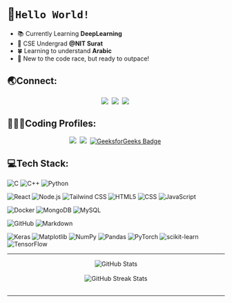 
<!--
**sidd-phoenix/sidd-phoenix** is a ✨ _special_ ✨ repository because its `README.md` (this file) appears on your GitHub profile.

Here are some ideas to get you started:

- 🔭 I’m currently working on ...
- 🌱 I’m currently learning ...
- 👯 I’m looking to collaborate on ...
- 🤔 I’m looking for help with ...
- 💬 Ask me about ...
- 📫 How to reach me: ...
- 😄 Pronouns: ...
- ⚡ Fun fact: ...
-->

# 👋`Hello World!`

- 📚 Currently Learning **DeepLearning**
- 📍 CSE Undergrad **@NIT Surat**
- 🍀 Learning to understand **Arabic**
- 🏁 New to the code race, but ready to outpace!

## 🌏Connect:

<p align="center">
<!-- <a href="https://github.com/sidd-phoenix"><img src="https://img.shields.io/badge/GitHub-100000?style=for-the-badge&logo=github&logoColor=white"/></a>&nbsp; -->
<a href="https://www.linkedin.com/in/phoenix-cipher/"><img src="https://img.shields.io/badge/LinkedIn-0077B5?style=for-the-badge&logo=linkedin&logoColor=white"/></a>&nbsp;
<a href="https://www.instagram.com/sidd_phoenix/"><img src="https://img.shields.io/badge/Instagram-E4405F?style=for-the-badge&logo=instagram&logoColor=white"/></a>&nbsp;                         
<a href="https://mail.google.com/mail/?view=cm&fs=1&tf=1&to=specterprofessional@gmail.com"><img src="https://img.shields.io/badge/Gmail-D14836?style=for-the-badge&logo=gmail&logoColor=white"/></a>&nbsp;
</p>

## 🧑🏻‍💻Coding Profiles:

<p align="center">
<a href="https://codeforces.com/profile/PhoenixCipher"><img src="https://img.shields.io/badge/Codeforces-1F8ACB?style=for-the-badge&logo=codeforces&logoColor=white"/></a>&nbsp;
<a href="https://leetcode.com/u/sidd_phoenix"><img src="https://img.shields.io/badge/LeetCode-FFA116?style=for-the-badge&logo=leetcode&logoColor=white"/></a>&nbsp;
<a href="https://www.geeksforgeeks.org/user/sidd_phoenix/"><img src="https://img.shields.io/badge/GeeksforGeeks-4CAF50?style=for-the-badge&logo=geeksforGeeks&logoColor=white" alt="GeeksforGeeks Badge"/></a>&nbsp;
<!-- <a href="https://www.hackerearth.com/@aadilsiddiqui2016"><img src="https://img.shields.io/badge/HackerEarth-2C3454?style=for-the-badge&logo=hackerearth&logoColor=white"/></a>&nbsp; -->
</p>

## 💻Tech Stack:
![C](https://img.shields.io/badge/c-%2300599C.svg?style=for-the-badge&logo=c&logoColor=white)
![C++](https://img.shields.io/badge/c++-%2300599C.svg?style=for-the-badge&logo=c%2B%2B&logoColor=white "C++")
![Python](https://img.shields.io/badge/python-3670A0?style=for-the-badge&logo=python&logoColor=ffdd54)

![React](https://img.shields.io/badge/react-%2361DAFB.svg?style=for-the-badge&logo=react&logoColor=black)
![Node.js](https://img.shields.io/badge/node.js-%23339933.svg?style=for-the-badge&logo=node.js&logoColor=white)
![Tailwind CSS](https://img.shields.io/badge/tailwindcss-%2338B2AC.svg?style=for-the-badge&logo=tailwind-css&logoColor=white)
![HTML5](https://img.shields.io/badge/html5-%23E34F26.svg?style=for-the-badge&logo=html5&logoColor=white)
![CSS](https://img.shields.io/badge/css-%231572B6.svg?style=for-the-badge&logo=css3&logoColor=white)
![JavaScript](https://img.shields.io/badge/javascript-%23323330.svg?style=for-the-badge&logo=javascript&logoColor=%23F7DF1E)
<!-- ![Django](https://img.shields.io/badge/django-%23092E20.svg?style=for-the-badge&logo=django&logoColor=white) -->
<!-- ![Bootstrap](https://img.shields.io/badge/bootstrap-%238511FA.svg?style=for-the-badge&logo=bootstrap&logoColor=white)  -->

![Docker](https://img.shields.io/badge/docker-%230db7ed.svg?style=for-the-badge&logo=docker&logoColor=white)
![MongoDB](https://img.shields.io/badge/mongodb-%2347A248.svg?style=for-the-badge&logo=mongodb&logoColor=white)
![MySQL](https://img.shields.io/badge/mysql-%2300000f.svg?style=for-the-badge&logo=mysql&logoColor=white)

![GitHub](https://img.shields.io/badge/github-%23181717.svg?style=for-the-badge&logo=github&logoColor=white)
![Markdown](https://img.shields.io/badge/markdown-%23000000.svg?style=for-the-badge&logo=markdown&logoColor=white) 

![Keras](https://img.shields.io/badge/Keras-%23D00000.svg?style=for-the-badge&logo=Keras&logoColor=white) 
![Matplotlib](https://img.shields.io/badge/Matplotlib-%23ffffff.svg?style=for-the-badge&logo=Matplotlib&logoColor=black) 
![NumPy](https://img.shields.io/badge/numpy-%23013243.svg?style=for-the-badge&logo=numpy&logoColor=white) 
![Pandas](https://img.shields.io/badge/pandas-%23150458.svg?style=for-the-badge&logo=pandas&logoColor=white) 
![PyTorch](https://img.shields.io/badge/PyTorch-%23EE4C2C.svg?style=for-the-badge&logo=PyTorch&logoColor=white) 
![scikit-learn](https://img.shields.io/badge/scikit--learn-%23F7931E.svg?style=for-the-badge&logo=scikit-learn&logoColor=white) 
![TensorFlow](https://img.shields.io/badge/TensorFlow-%23FF6F00.svg?style=for-the-badge&logo=TensorFlow&logoColor=white) 

---

<div align="center">
  <img src="https://github-readme-stats.vercel.app/api?username=sidd-phoenix&theme=dark&hide_border=false&include_all_commits=true&count_private=true" alt="GitHub Stats">
</div>
<br/>
<div align="center">
  <img src="https://github-readme-streak-stats.herokuapp.com/?user=sidd-phoenix&theme=dark&hide_border=false" alt="GitHub Streak Stats">
</div>
<br />

 ---
 
<!--
 ## Extras:
<details>
  <summary>Profile Views</summary>
  <img src="https://badges.pufler.dev/visits/sidd-phoenix/sidd-phoenix" alt="Visits Badge">
</details>
-->
